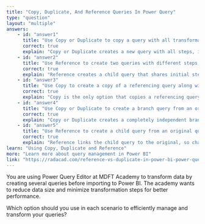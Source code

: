 ```yaml
---
title: "Copy, Duplicate, And Reference Queries In Power Query"
type: "question"
layout: "multiple"
answers:
    - id: "answer1"
      title: "Use Copy or Duplicate to copy a query with all transformation steps but only changing the data source."
      correct: true
      explain: "Copy or Duplicate creates a new query with all steps, independent from the original, allowing you to change the data source."
    - id: "answer2"
      title: "Use Reference to create two queries with different steps, both sharing a set of initial steps."
      correct: true
      explain: "Reference creates a child query that shares initial steps with the original; changes to the original cascade to the child."
    - id: "answer3"
      title: "Use Copy to create a copy of a referencing query along with copies of all its source queries."
      correct: true
      explain: "Copy is the only option that copies a referencing query and all its source queries."
    - id: "answer4"
      title: "Use Copy or Duplicate to create a branch query from an original query, keeping complete isolation."
      correct: true
      explain: "Copy or Duplicate creates a completely independent branch query."
    - id: "answer5"
      title: "Use Reference to create a child query from an original query where changes to the original cascade to the child."
      correct: true
      explain: "Reference links the child query to the original, so changes to the original affect the child."
learn: "Using Copy, Duplicate and Reference"
more: "Learn more about query management in Power BI"
link: "https://radacad.com/reference-vs-duplicate-in-power-bi-power-query-back-to-basics/"
---
```

You are using Power Query Editor at MDFT Academy to transform data by creating several queries before importing to Power BI. The academy wants to reduce data size and minimize transformation steps for better performance.

Which option should you use in each scenario to efficiently manage and transform your queries?
